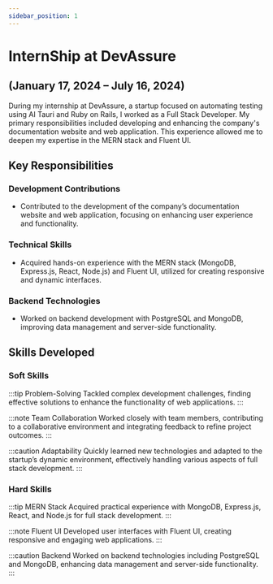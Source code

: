```yaml
---
sidebar_position: 1
---
```


# InternShip at DevAssure

## (January 17, 2024 – July 16, 2024)

During my internship at DevAssure, a startup focused on automating testing using AI Tauri and Ruby on Rails, I worked as a Full Stack Developer. My primary responsibilities included developing and enhancing the company's documentation website and web application. This experience allowed me to deepen my expertise in the MERN stack and Fluent UI.

## Key Responsibilities

### Development Contributions
- Contributed to the development of the company’s documentation website and web application, focusing on enhancing user experience and functionality.

### Technical Skills
- Acquired hands-on experience with the MERN stack (MongoDB, Express.js, React, Node.js) and Fluent UI, utilized for creating responsive and dynamic interfaces.

### Backend Technologies
- Worked on backend development with PostgreSQL and MongoDB, improving data management and server-side functionality.


## Skills Developed

### Soft Skills

:::tip Problem-Solving
Tackled complex development challenges, finding effective solutions to enhance the functionality of web applications.
:::

:::note Team Collaboration
Worked closely with team members, contributing to a collaborative environment and integrating feedback to refine project outcomes.
:::

:::caution Adaptability
Quickly learned new technologies and adapted to the startup’s dynamic environment, effectively handling various aspects of full stack development.
:::

### Hard Skills

:::tip MERN Stack
Acquired practical experience with MongoDB, Express.js, React, and Node.js for full stack development.
:::

:::note Fluent UI
Developed user interfaces with Fluent UI, creating responsive and engaging web applications.
:::

:::caution Backend
Worked on backend technologies including PostgreSQL and MongoDB, enhancing data management and server-side functionality.
:::
